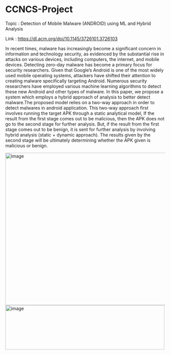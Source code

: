 # CCNCS-Project

Topic : Detection of Mobile Malware (ANDROID) using ML and Hybrid Analysis

Link : https://dl.acm.org/doi/10.1145/3726101.3726103

In recent times, malware has increasingly become a significant concern in information and technology security, as evidenced by the substantial rise in attacks on various devices, including computers, the internet, and mobile devices. Detecting zero-day malware has become a primary focus for security researchers. Given that Google’s Android is one of the most widely used mobile operating systems, attackers have shifted their attention to creating malware specifically targeting Android. Numerous security researchers have employed various machine learning algorithms to detect these new Android and other types of malware. In this paper, we propose a system which employs a hybrid approach of analysis to better detect malware.The proposed model relies on a two-way approach in order to detect malwares in android application. This two-way approach first involves running the target APK through a static analytical model, If the result from the first stage comes out to be malicious, then the APK does not go to the second stage for further analysis. But, if the result from the first stage comes out to be benign, it is sent for further analysis by involving hybrid analysis (static + dynamic approach). The results given by the second stage will be ultimately determining whether the APK given is malicious or benign.

<img width="1184" height="480" alt="image" src="https://github.com/user-attachments/assets/97e000b0-4311-49e6-a043-e3d666af6317" />

<img width="500" height="140" alt="image" src="https://github.com/user-attachments/assets/bf3011aa-f2de-4444-90f3-be2d9e74d6c6" />




